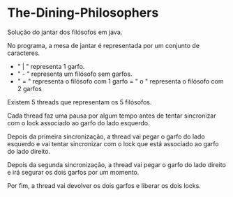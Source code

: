 # The-Dining-Philosophers
Solução do jantar dos filósofos em java.

No programa, a mesa de jantar é representada por um conjunto de caracteres.

- " | " representa 1 garfo.
- " - " representa um filósofo sem garfos.
- " = " representa o filósofo com 1 garfo
= " o " representa o filósofo com 2 garfos

Existem 5 threads que representam os 5 filósofos. 

Cada thread faz uma pausa por algum tempo antes de tentar sincronizar com o lock associado ao garfo do lado esquerdo.

Depois da primeira sincronização, a thread vai pegar o garfo do lado esquerdo e vai tentar sincronizar com o lock que está associado ao garfo do lado direito.

Depois da  segunda sincronização, a thread vai pegar o garfo do lado direito e irá segurar os dois garfos por um momento. 

Por fim, a thread vai devolver os dois garfos e liberar os dois locks.